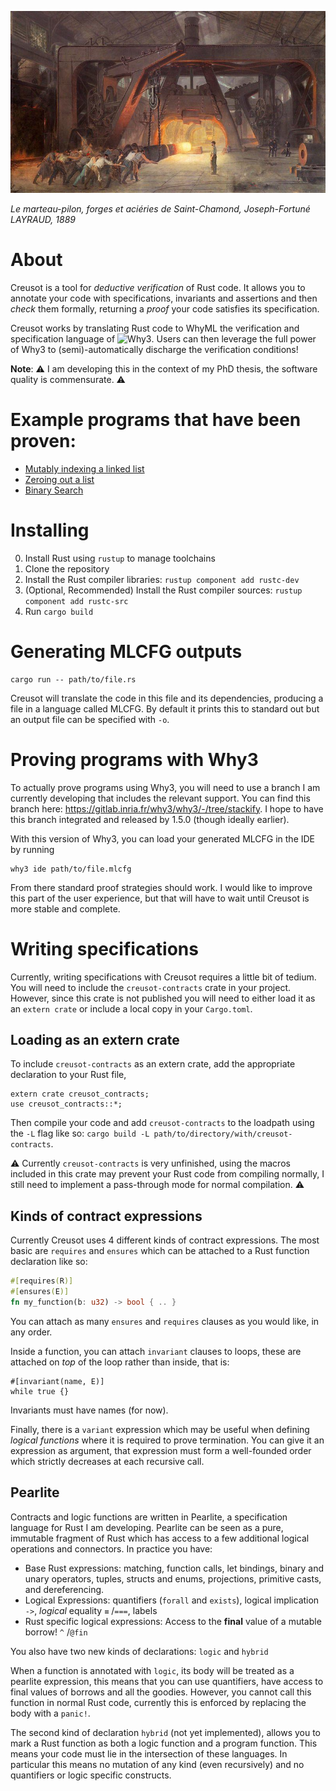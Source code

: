 ![](/static/marteau.jpg)

*Le marteau-pilon, forges et aciéries de Saint-Chamond, Joseph-Fortuné LAYRAUD, 1889*

# About

Creusot is a tool for *deductive verification* of Rust code. It allows you to annotate your code with specifications, invariants and assertions and then *check* them formally, returning a *proof* your code satisfies its specification.

Creusot works by translating Rust code to WhyML the verification and specification language of ![Why3](https://why3.lri.fr). Users can then leverage the full power of Why3 to (semi)-automatically discharge the verification conditions!

**Note**: :warning: I am developing this in the context of my PhD thesis, the software quality is commensurate. :warning:

# Example programs that have been proven:

- [Mutably indexing a linked list](creusot/tests/should_succeed/list_index_mut.rs)
- [Zeroing out a list](creusot/tests/should_succeed/all_zero.rs)
- [Binary Search](creusot/tests/should_succeed/binary_search.rs)



# Installing

0. Install Rust using `rustup` to manage toolchains
1. Clone the repository
2. Install the Rust compiler libraries: `rustup component add rustc-dev`
3. (Optional, Recommended) Install the Rust compiler sources: `rustup component add rustc-src`
4. Run `cargo build`

# Generating MLCFG outputs


```
cargo run -- path/to/file.rs
```

Creusot will translate the code in this file and its dependencies, producing a file in a language called MLCFG. By default it prints this to standard out but an output file can be specified with `-o`.

# Proving programs with Why3

To actually prove programs using Why3, you will need to use a branch I am currently developing that includes the relevant support. You can find this branch here: https://gitlab.inria.fr/why3/why3/-/tree/stackify. I hope to have this branch integrated and released by 1.5.0 (though ideally earlier).

With this version of Why3, you can load your generated MLCFG in the IDE by running

```
why3 ide path/to/file.mlcfg
```

From there standard proof strategies should work. I would like to improve this part of the user experience, but that will have to wait until Creusot is more stable and complete.

# Writing specifications

Currently, writing specifications with Creusot requires a little bit of tedium. You will need to include the `creusot-contracts` crate in your project. However, since this crate is not published you will need to either load it as an `extern crate` or include a local copy in your `Cargo.toml`.

## Loading as an extern crate

To include `creusot-contracts` as an extern crate, add the appropriate declaration to your Rust file,

```
extern crate creusot_contracts;
use creusot_contracts::*;
```

Then compile your code and add `creusot-contracts` to the loadpath using the `-L` flag like so: `cargo build -L path/to/directory/with/creusot-contracts`.

:warning: Currently `creusot-contracts` is very unfinished, using the macros included in this crate may prevent your Rust code from compiling normally, I still need to implement a pass-through mode for normal compilation. :warning:

## Kinds of contract expressions

Currently Creusot uses 4 different kinds of contract expressions. The most basic are `requires` and `ensures` which can be attached to a Rust function declaration like so:

```rust
#[requires(R)]
#[ensures(E)]
fn my_function(b: u32) -> bool { .. }
```

You can attach as many `ensures` and `requires` clauses as you would like, in any order.

Inside a function, you can attach `invariant` clauses to loops, these are attached on _top_ of the loop rather than inside, that is:

```
#[invariant(name, E)]
while true {}
```

Invariants must have names (for now).

Finally, there is a `variant` expression which may be useful when defining _logical functions_ where it is required to prove termination. You can give it an expression as argument, that expression must form a well-founded order which strictly decreases at each recursive call.

## Pearlite

Contracts and logic functions are written in Pearlite, a specification language for Rust I am developing. Pearlite can be seen as a pure, immutable fragment of Rust which has access to a few additional logical operations and connectors. In practice you have:

- Base Rust expressions: matching, function calls, let bindings, binary and unary operators, tuples, structs and enums, projections, primitive casts, and dereferencing.
- Logical Expressions: quantifiers (`forall` and `exists`), logical implication `->`, _logical_ equality `≡` /`===`, labels
- Rust specific logical expressions: Access to the **final** value of a mutable borrow! `^` /`@fin`

You also have two new kinds of declarations: `logic` and `hybrid`

When a function is annotated with `logic`, its body will be treated as a pearlite expression, this means that you can use quantifiers, have access to final values of borrows and all the goodies. However, you cannot call this function in normal Rust code, currently this is enforced by replacing the body with a `panic!`.

The second kind of declaration `hybrid` (not yet implemented), allows you to mark a Rust function as both a logic function and a program function. This means your code must lie in the intersection of these languages. In particular this means no mutation of any kind (even recursively) and no quantifiers or logic specific constructs.

